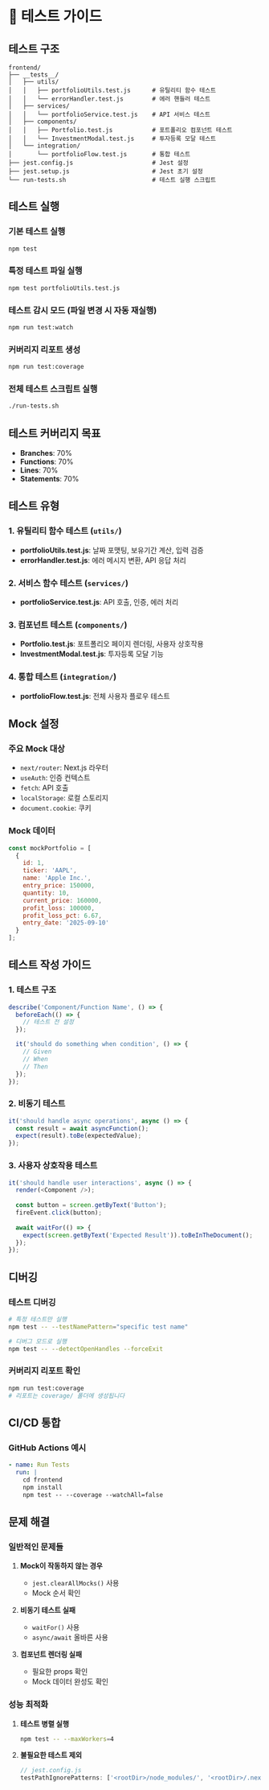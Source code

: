 # 🧪 테스트 가이드

## 테스트 구조

```
frontend/
├── __tests__/
│   ├── utils/
│   │   ├── portfolioUtils.test.js      # 유틸리티 함수 테스트
│   │   └── errorHandler.test.js        # 에러 핸들러 테스트
│   ├── services/
│   │   └── portfolioService.test.js    # API 서비스 테스트
│   ├── components/
│   │   ├── Portfolio.test.js           # 포트폴리오 컴포넌트 테스트
│   │   └── InvestmentModal.test.js     # 투자등록 모달 테스트
│   └── integration/
│       └── portfolioFlow.test.js       # 통합 테스트
├── jest.config.js                      # Jest 설정
├── jest.setup.js                       # Jest 초기 설정
└── run-tests.sh                        # 테스트 실행 스크립트
```

## 테스트 실행

### 기본 테스트 실행
```bash
npm test
```

### 특정 테스트 파일 실행
```bash
npm test portfolioUtils.test.js
```

### 테스트 감시 모드 (파일 변경 시 자동 재실행)
```bash
npm run test:watch
```

### 커버리지 리포트 생성
```bash
npm run test:coverage
```

### 전체 테스트 스크립트 실행
```bash
./run-tests.sh
```

## 테스트 커버리지 목표

- **Branches**: 70%
- **Functions**: 70%
- **Lines**: 70%
- **Statements**: 70%

## 테스트 유형

### 1. 유틸리티 함수 테스트 (`utils/`)
- **portfolioUtils.test.js**: 날짜 포맷팅, 보유기간 계산, 입력 검증
- **errorHandler.test.js**: 에러 메시지 변환, API 응답 처리

### 2. 서비스 함수 테스트 (`services/`)
- **portfolioService.test.js**: API 호출, 인증, 에러 처리

### 3. 컴포넌트 테스트 (`components/`)
- **Portfolio.test.js**: 포트폴리오 페이지 렌더링, 사용자 상호작용
- **InvestmentModal.test.js**: 투자등록 모달 기능

### 4. 통합 테스트 (`integration/`)
- **portfolioFlow.test.js**: 전체 사용자 플로우 테스트

## Mock 설정

### 주요 Mock 대상
- `next/router`: Next.js 라우터
- `useAuth`: 인증 컨텍스트
- `fetch`: API 호출
- `localStorage`: 로컬 스토리지
- `document.cookie`: 쿠키

### Mock 데이터
```javascript
const mockPortfolio = [
  {
    id: 1,
    ticker: 'AAPL',
    name: 'Apple Inc.',
    entry_price: 150000,
    quantity: 10,
    current_price: 160000,
    profit_loss: 100000,
    profit_loss_pct: 6.67,
    entry_date: '2025-09-10'
  }
];
```

## 테스트 작성 가이드

### 1. 테스트 구조
```javascript
describe('Component/Function Name', () => {
  beforeEach(() => {
    // 테스트 전 설정
  });

  it('should do something when condition', () => {
    // Given
    // When
    // Then
  });
});
```

### 2. 비동기 테스트
```javascript
it('should handle async operations', async () => {
  const result = await asyncFunction();
  expect(result).toBe(expectedValue);
});
```

### 3. 사용자 상호작용 테스트
```javascript
it('should handle user interactions', async () => {
  render(<Component />);
  
  const button = screen.getByText('Button');
  fireEvent.click(button);
  
  await waitFor(() => {
    expect(screen.getByText('Expected Result')).toBeInTheDocument();
  });
});
```

## 디버깅

### 테스트 디버깅
```bash
# 특정 테스트만 실행
npm test -- --testNamePattern="specific test name"

# 디버그 모드로 실행
npm test -- --detectOpenHandles --forceExit
```

### 커버리지 리포트 확인
```bash
npm run test:coverage
# 리포트는 coverage/ 폴더에 생성됩니다
```

## CI/CD 통합

### GitHub Actions 예시
```yaml
- name: Run Tests
  run: |
    cd frontend
    npm install
    npm test -- --coverage --watchAll=false
```

## 문제 해결

### 일반적인 문제들

1. **Mock이 작동하지 않는 경우**
   - `jest.clearAllMocks()` 사용
   - Mock 순서 확인

2. **비동기 테스트 실패**
   - `waitFor()` 사용
   - `async/await` 올바른 사용

3. **컴포넌트 렌더링 실패**
   - 필요한 props 확인
   - Mock 데이터 완성도 확인

### 성능 최적화

1. **테스트 병렬 실행**
   ```bash
   npm test -- --maxWorkers=4
   ```

2. **불필요한 테스트 제외**
   ```javascript
   // jest.config.js
   testPathIgnorePatterns: ['<rootDir>/node_modules/', '<rootDir>/.next/']
   ```












